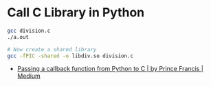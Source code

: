 # Call C Library in Python

```bash
gcc division.c
./a.out

# Now create a shared library
gcc -fPIC -shared -o libdiv.so division.c
```

- [Passing a callback function from Python to C | by Prince Francis | Medium](https://princekfrancis.medium.com/passing-a-callback-function-from-python-to-c-351ac944e041)
